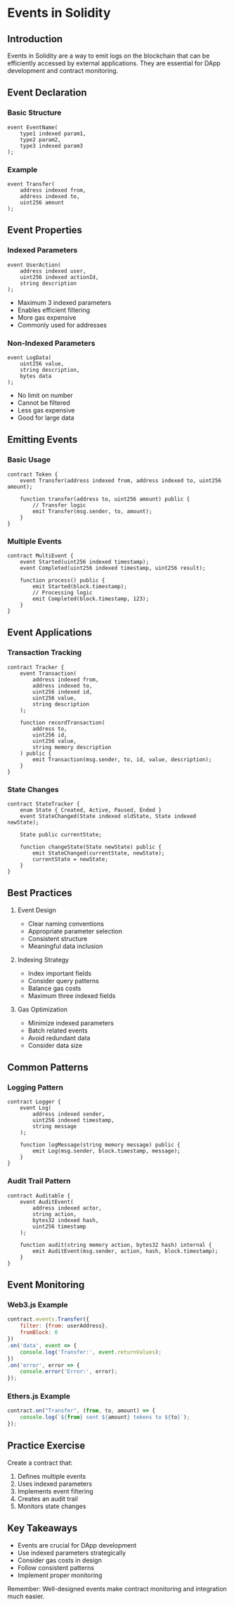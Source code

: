 # Events in Solidity

## Introduction

Events in Solidity are a way to emit logs on the blockchain that can be efficiently accessed by external applications. They are essential for DApp development and contract monitoring.

## Event Declaration

### Basic Structure
```solidity
event EventName(
    type1 indexed param1,
    type2 param2,
    type3 indexed param3
);
```

### Example
```solidity
event Transfer(
    address indexed from,
    address indexed to,
    uint256 amount
);
```

## Event Properties

### Indexed Parameters
```solidity
event UserAction(
    address indexed user,
    uint256 indexed actionId,
    string description
);
```
- Maximum 3 indexed parameters
- Enables efficient filtering
- More gas expensive
- Commonly used for addresses

### Non-Indexed Parameters
```solidity
event LogData(
    uint256 value,
    string description,
    bytes data
);
```
- No limit on number
- Cannot be filtered
- Less gas expensive
- Good for large data

## Emitting Events

### Basic Usage
```solidity
contract Token {
    event Transfer(address indexed from, address indexed to, uint256 amount);
    
    function transfer(address to, uint256 amount) public {
        // Transfer logic
        emit Transfer(msg.sender, to, amount);
    }
}
```

### Multiple Events
```solidity
contract MultiEvent {
    event Started(uint256 indexed timestamp);
    event Completed(uint256 indexed timestamp, uint256 result);
    
    function process() public {
        emit Started(block.timestamp);
        // Processing logic
        emit Completed(block.timestamp, 123);
    }
}
```

## Event Applications

### Transaction Tracking
```solidity
contract Tracker {
    event Transaction(
        address indexed from,
        address indexed to,
        uint256 indexed id,
        uint256 value,
        string description
    );
    
    function recordTransaction(
        address to,
        uint256 id,
        uint256 value,
        string memory description
    ) public {
        emit Transaction(msg.sender, to, id, value, description);
    }
}
```

### State Changes
```solidity
contract StateTracker {
    enum State { Created, Active, Paused, Ended }
    event StateChanged(State indexed oldState, State indexed newState);
    
    State public currentState;
    
    function changeState(State newState) public {
        emit StateChanged(currentState, newState);
        currentState = newState;
    }
}
```

## Best Practices

1. Event Design
   - Clear naming conventions
   - Appropriate parameter selection
   - Consistent structure
   - Meaningful data inclusion

2. Indexing Strategy
   - Index important fields
   - Consider query patterns
   - Balance gas costs
   - Maximum three indexed fields

3. Gas Optimization
   - Minimize indexed parameters
   - Batch related events
   - Avoid redundant data
   - Consider data size

## Common Patterns

### Logging Pattern
```solidity
contract Logger {
    event Log(
        address indexed sender,
        uint256 indexed timestamp,
        string message
    );
    
    function logMessage(string memory message) public {
        emit Log(msg.sender, block.timestamp, message);
    }
}
```

### Audit Trail Pattern
```solidity
contract Auditable {
    event AuditEvent(
        address indexed actor,
        string action,
        bytes32 indexed hash,
        uint256 timestamp
    );
    
    function audit(string memory action, bytes32 hash) internal {
        emit AuditEvent(msg.sender, action, hash, block.timestamp);
    }
}
```

## Event Monitoring

### Web3.js Example
```javascript
contract.events.Transfer({
    filter: {from: userAddress},
    fromBlock: 0
})
.on('data', event => {
    console.log('Transfer:', event.returnValues);
})
.on('error', error => {
    console.error('Error:', error);
});
```

### Ethers.js Example
```javascript
contract.on("Transfer", (from, to, amount) => {
    console.log(`${from} sent ${amount} tokens to ${to}`);
});
```

## Practice Exercise

Create a contract that:
1. Defines multiple events
2. Uses indexed parameters
3. Implements event filtering
4. Creates an audit trail
5. Monitors state changes

## Key Takeaways

- Events are crucial for DApp development
- Use indexed parameters strategically
- Consider gas costs in design
- Follow consistent patterns
- Implement proper monitoring

Remember: Well-designed events make contract monitoring and integration much easier. 